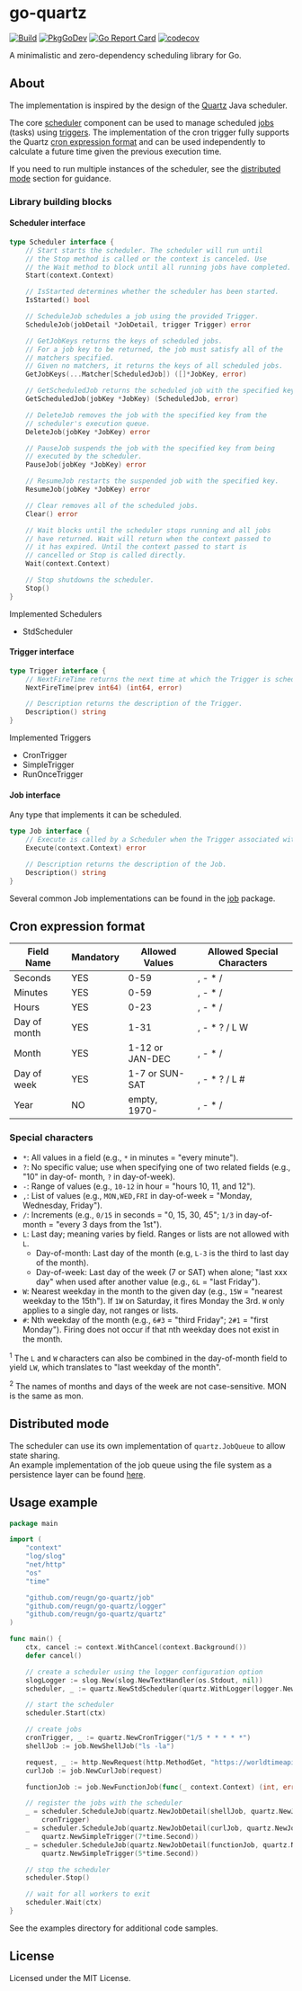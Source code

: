 # go-quartz

[![Build](https://github.com/reugn/go-quartz/actions/workflows/build.yml/badge.svg)](https://github.com/reugn/go-quartz/actions/workflows/build.yml)
[![PkgGoDev](https://pkg.go.dev/badge/github.com/reugn/go-quartz)](https://pkg.go.dev/github.com/reugn/go-quartz)
[![Go Report Card](https://goreportcard.com/badge/github.com/reugn/go-quartz)](https://goreportcard.com/report/github.com/reugn/go-quartz)
[![codecov](https://codecov.io/gh/reugn/go-quartz/branch/master/graph/badge.svg)](https://codecov.io/gh/reugn/go-quartz)

A minimalistic and zero-dependency scheduling library for Go.

## About

The implementation is inspired by the design of the [Quartz](https://github.com/quartz-scheduler/quartz)
Java scheduler.

The core [scheduler](#scheduler-interface) component can be used to manage scheduled [jobs](#job-interface) (tasks)
using [triggers](#trigger-interface).
The implementation of the cron trigger fully supports the Quartz [cron expression format](#cron-expression-format)
and can be used independently to calculate a future time given the previous execution time.

If you need to run multiple instances of the scheduler, see the [distributed mode](#distributed-mode) section for
guidance.

### Library building blocks

#### Scheduler interface

```go
type Scheduler interface {
	// Start starts the scheduler. The scheduler will run until
	// the Stop method is called or the context is canceled. Use
	// the Wait method to block until all running jobs have completed.
	Start(context.Context)

	// IsStarted determines whether the scheduler has been started.
	IsStarted() bool

	// ScheduleJob schedules a job using the provided Trigger.
	ScheduleJob(jobDetail *JobDetail, trigger Trigger) error

	// GetJobKeys returns the keys of scheduled jobs.
	// For a job key to be returned, the job must satisfy all of the
	// matchers specified.
	// Given no matchers, it returns the keys of all scheduled jobs.
	GetJobKeys(...Matcher[ScheduledJob]) ([]*JobKey, error)

	// GetScheduledJob returns the scheduled job with the specified key.
	GetScheduledJob(jobKey *JobKey) (ScheduledJob, error)

	// DeleteJob removes the job with the specified key from the
	// scheduler's execution queue.
	DeleteJob(jobKey *JobKey) error

	// PauseJob suspends the job with the specified key from being
	// executed by the scheduler.
	PauseJob(jobKey *JobKey) error

	// ResumeJob restarts the suspended job with the specified key.
	ResumeJob(jobKey *JobKey) error

	// Clear removes all of the scheduled jobs.
	Clear() error

	// Wait blocks until the scheduler stops running and all jobs
	// have returned. Wait will return when the context passed to
	// it has expired. Until the context passed to start is
	// cancelled or Stop is called directly.
	Wait(context.Context)

	// Stop shutdowns the scheduler.
	Stop()
}
```

Implemented Schedulers

- StdScheduler

#### Trigger interface

```go
type Trigger interface {
	// NextFireTime returns the next time at which the Trigger is scheduled to fire.
	NextFireTime(prev int64) (int64, error)

	// Description returns the description of the Trigger.
	Description() string
}
```

Implemented Triggers

- CronTrigger
- SimpleTrigger
- RunOnceTrigger

#### Job interface

Any type that implements it can be scheduled.

```go
type Job interface {
	// Execute is called by a Scheduler when the Trigger associated with this job fires.
	Execute(context.Context) error

	// Description returns the description of the Job.
	Description() string
}
```

Several common Job implementations can be found in the [job](./job) package.

## Cron expression format

| Field Name   | Mandatory | Allowed Values  | Allowed Special Characters |
|--------------|-----------|-----------------|----------------------------|
| Seconds      | YES       | 0-59            | , - * /                    |
| Minutes      | YES       | 0-59            | , - * /                    |
| Hours        | YES       | 0-23            | , - * /                    |
| Day of month | YES       | 1-31            | , - * ? / L W              |
| Month        | YES       | 1-12 or JAN-DEC | , - * /                    |
| Day of week  | YES       | 1-7 or SUN-SAT  | , - * ? / L #              |
| Year         | NO        | empty, 1970-    | , - * /                    |

### Special characters

- `*`: All values in a field (e.g., `*` in minutes = "every minute").
- `?`: No specific value; use when specifying one of two related fields (e.g., "10" in day-of- month, `?` in
  day-of-week).
- `-`: Range of values (e.g., `10-12` in hour = "hours 10, 11, and 12").
- `,`: List of values (e.g., `MON,WED,FRI` in day-of-week = "Monday, Wednesday, Friday").
- `/`: Increments (e.g., `0/15` in seconds = "0, 15, 30, 45"; `1/3` in day-of-month = "every 3 days from the 1st").
- `L`: Last day; meaning varies by field. Ranges or lists are not allowed with `L`.
  - Day-of-month: Last day of the month (e.g, `L-3` is the third to last day of the month).
  - Day-of-week: Last day of the week (7 or SAT) when alone; "last xxx day" when used after
    another value (e.g., `6L` = "last Friday").
- `W`: Nearest weekday in the month to the given day (e.g., `15W` = "nearest weekday to the 15th"). If `1W` on
  Saturday, it fires Monday the 3rd. `W` only applies to a single day, not ranges or lists.
- `#`: Nth weekday of the month (e.g., `6#3` = "third Friday"; `2#1` = "first Monday"). Firing does not occur if
  that nth weekday does not exist in the month.

<sup>1</sup> The `L` and `W` characters can also be combined in the day-of-month field to yield `LW`, which
translates to "last weekday of the month".

<sup>2</sup> The names of months and days of the week are not case-sensitive. MON is the same as mon.

## Distributed mode

The scheduler can use its own implementation of `quartz.JobQueue` to allow state sharing.  
An example implementation of the job queue using the file system as a persistence layer
can be found [here](./examples/queue/file_system.go).

## Usage example

```go
package main

import (
	"context"
	"log/slog"
	"net/http"
	"os"
	"time"

	"github.com/reugn/go-quartz/job"
	"github.com/reugn/go-quartz/logger"
	"github.com/reugn/go-quartz/quartz"
)

func main() {
	ctx, cancel := context.WithCancel(context.Background())
	defer cancel()

	// create a scheduler using the logger configuration option
	slogLogger := slog.New(slog.NewTextHandler(os.Stdout, nil))
	scheduler, _ := quartz.NewStdScheduler(quartz.WithLogger(logger.NewSlogLogger(ctx, slogLogger)))

	// start the scheduler
	scheduler.Start(ctx)

	// create jobs
	cronTrigger, _ := quartz.NewCronTrigger("1/5 * * * * *")
	shellJob := job.NewShellJob("ls -la")

	request, _ := http.NewRequest(http.MethodGet, "https://worldtimeapi.org/api/timezone/utc", nil)
	curlJob := job.NewCurlJob(request)

	functionJob := job.NewFunctionJob(func(_ context.Context) (int, error) { return 1, nil })

	// register the jobs with the scheduler
	_ = scheduler.ScheduleJob(quartz.NewJobDetail(shellJob, quartz.NewJobKey("shellJob")),
		cronTrigger)
	_ = scheduler.ScheduleJob(quartz.NewJobDetail(curlJob, quartz.NewJobKey("curlJob")),
		quartz.NewSimpleTrigger(7*time.Second))
	_ = scheduler.ScheduleJob(quartz.NewJobDetail(functionJob, quartz.NewJobKey("functionJob")),
		quartz.NewSimpleTrigger(5*time.Second))

	// stop the scheduler
	scheduler.Stop()

	// wait for all workers to exit
	scheduler.Wait(ctx)
}
```

See the examples directory for additional code samples.

## License

Licensed under the MIT License.
